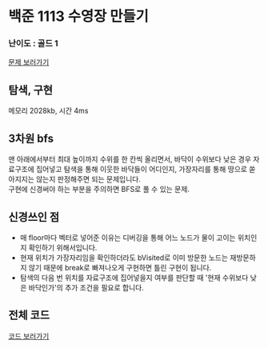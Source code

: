 
# 백준 1113 수영장 만들기
 

### 난이도 : 골드 1

[문제 보러가기](https://www.acmicpc.net/problem/1113)
  

## 탐색, 구현
메모리 2028kb, 시간 4ms


## 3차원 bfs
맨 아래에서부터 최대 높이까지 수위를 한 칸씩 올리면서, 바닥이 수위보다 낮은 경우 자료구조에 집어넣고 탐색을 통해 이웃한 바닥들이 어디인지, 가장자리를 통해 땅으로 쏟아지지는 않는지 판정해주면 되는 문제입니다.  
구현에 신경써야 하는 부분을 주의하면 BFS로 풀 수 있는 문제.


## 신경쓰인 점
 - 매 floor마다 벡터로 넣어준 이유는 디버깅을 통해 어느 노드가 물이 고이는 위치인지 확인하기 위해서입니다.
 - 현재 위치가 가장자리임을 확인하더라도 bVisited로 이미 방문한 노드는 재방문하지 않기 때문에 break로 빠져나오게 구현하면 틀린 구현이 됩니다.
 - 탐색의 다음 번 위치를 자료구조에 집어넣을지 여부를 판단할 때 '현재 수위보다 낮은 바닥인가'의 추가 조건을 필요로 합니다.

## 전체 코드
[코드 보러가기](./boj1113.cpp)